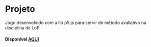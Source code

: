 # Projeto
Jogo desenvolvido com a lib p5.js para servir de método avaliativo na disciplina de LoP
#### Disponível [AQUI](https://pgiselio.github.io/Jogo-LoP/)
